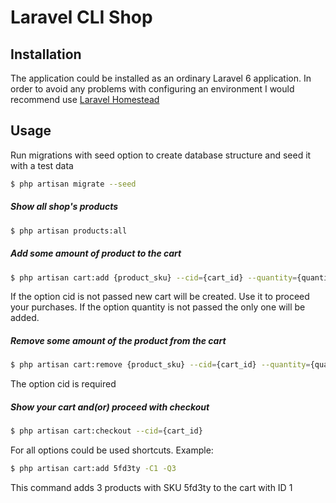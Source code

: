 # Laravel CLI Shop

## Installation

The application could be installed as an ordinary Laravel 6 application.
In order to avoid any problems with configuring an environment I would recommend use [Laravel Homestead](https://laravel.com/docs/6.x/homestead)

## Usage

Run migrations with seed option to create database structure and seed it with a test data 
``` bash
$ php artisan migrate --seed
```

##### Show all shop's products
``` bash
$ php artisan products:all
```

##### Add some amount of product to the cart
``` bash
$ php artisan cart:add {product_sku} --cid={cart_id} --quantity={quantity}
```
If the option cid is not passed new cart will be created. Use it to proceed your purchases.
If the option quantity is not passed the only one will be added. 

##### Remove some amount of the product from the cart
``` bash
$ php artisan cart:remove {product_sku} --cid={cart_id} --quantity={quantity}
```
The option cid is required 

##### Show your cart and(or) proceed with checkout
``` bash
$ php artisan cart:checkout --cid={cart_id}
```


For all options could be used shortcuts. Example:
``` bash
$ php artisan cart:add 5fd3ty -C1 -Q3
```
This command adds 3 products with SKU 5fd3ty to the cart with ID 1

